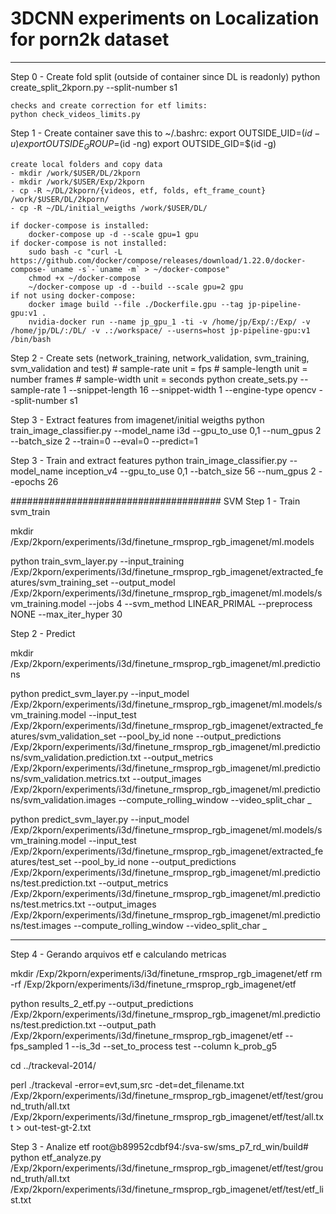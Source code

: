 # 3DCNN experiments on Localization for porn2k dataset

------------------------

Step 0 - Create fold split (outside of container since DL is readonly)
    python create_split_2kporn.py --split-number s1

    checks and create correction for etf limits:
    python check_videos_limits.py

Step 1 - Create container
    save this to ~/.bashrc:
        export OUTSIDE_UID=$(id -u)
        export OUTSIDE_GROUP=$(id -ng)
        export OUTSIDE_GID=$(id -g)

    create local folders and copy data
    - mkdir /work/$USER/DL/2kporn
    - mkdir /work/$USER/Exp/2kporn
    - cp -R ~/DL/2kporn/{videos, etf, folds, eft_frame_count} /work/$USER/DL/2kporn/
    - cp -R ~/DL/initial_weigths /work/$USER/DL/

    if docker-compose is installed:
        docker-compose up -d --scale gpu=1 gpu
    if docker-compose is not installed:
        sudo bash -c "curl -L https://github.com/docker/compose/releases/download/1.22.0/docker-compose-`uname -s`-`uname -m` > ~/docker-compose"
        chmod +x ~/docker-compose
        ~/docker-compose up -d --build --scale gpu=2 gpu
    if not using docker-compose:
        docker image build --file ./Dockerfile.gpu --tag jp-pipeline-gpu:v1 .
        nvidia-docker run --name jp_gpu_1 -ti -v /home/jp/Exp/:/Exp/ -v /home/jp/DL/:/DL/ -v .:/workspace/ --userns=host jp-pipeline-gpu:v1 /bin/bash

Step 2 - Create sets (network_training, network_validation, svm_training, svm_validation and test)
    # sample-rate unit = fps
    # sample-length unit = number frames
    # sample-width unit = seconds
    python create_sets.py --sample-rate 1 --snippet-length 16 --snippet-width 1 --engine-type opencv --split-number s1

Step 3 - Extract features from imagenet/initial weigths
    python train_image_classifier.py --model_name i3d --gpu_to_use 0,1 --num_gpus 2 --batch_size 2 --train=0 --eval=0 --predict=1

Step 3 - Train and extract features
    python train_image_classifier.py --model_name inception_v4 --gpu_to_use 0,1 --batch_size 56 --num_gpus 2 --epochs 26

######################################
SVM
Step 1 - Train svm_train

mkdir /Exp/2kporn/experiments/i3d/finetune_rmsprop_rgb_imagenet/ml.models

python train_svm_layer.py --input_training /Exp/2kporn/experiments/i3d/finetune_rmsprop_rgb_imagenet/extracted_features/svm_training_set --output_model /Exp/2kporn/experiments/i3d/finetune_rmsprop_rgb_imagenet/ml.models/svm_training.model --jobs 4 --svm_method LINEAR_PRIMAL --preprocess NONE --max_iter_hyper 30

Step 2 - Predict

 mkdir /Exp/2kporn/experiments/i3d/finetune_rmsprop_rgb_imagenet/ml.predictions

 python predict_svm_layer.py --input_model /Exp/2kporn/experiments/i3d/finetune_rmsprop_rgb_imagenet/ml.models/svm_training.model  --input_test /Exp/2kporn/experiments/i3d/finetune_rmsprop_rgb_imagenet/extracted_features/svm_validation_set --pool_by_id none  --output_predictions /Exp/2kporn/experiments/i3d/finetune_rmsprop_rgb_imagenet/ml.predictions/svm_validation.prediction.txt --output_metrics /Exp/2kporn/experiments/i3d/finetune_rmsprop_rgb_imagenet/ml.predictions/svm_validation.metrics.txt --output_images /Exp/2kporn/experiments/i3d/finetune_rmsprop_rgb_imagenet/ml.predictions/svm_validation.images --compute_rolling_window --video_split_char _

 python predict_svm_layer.py --input_model /Exp/2kporn/experiments/i3d/finetune_rmsprop_rgb_imagenet/ml.models/svm_training.model  --input_test /Exp/2kporn/experiments/i3d/finetune_rmsprop_rgb_imagenet/extracted_features/test_set --pool_by_id none  --output_predictions /Exp/2kporn/experiments/i3d/finetune_rmsprop_rgb_imagenet/ml.predictions/test.prediction.txt --output_metrics /Exp/2kporn/experiments/i3d/finetune_rmsprop_rgb_imagenet/ml.predictions/test.metrics.txt --output_images /Exp/2kporn/experiments/i3d/finetune_rmsprop_rgb_imagenet/ml.predictions/test.images --compute_rolling_window --video_split_char _

--------------------------------
Step 4 - Gerando arquivos etf e calculando metricas

mkdir /Exp/2kporn/experiments/i3d/finetune_rmsprop_rgb_imagenet/etf
rm -rf /Exp/2kporn/experiments/i3d/finetune_rmsprop_rgb_imagenet/etf

python results_2_etf.py --output_predictions /Exp/2kporn/experiments/i3d/finetune_rmsprop_rgb_imagenet/ml.predictions/test.prediction.txt --output_path /Exp/2kporn/experiments/i3d/finetune_rmsprop_rgb_imagenet/etf --fps_sampled 1 --is_3d --set_to_process test --column k_prob_g5

cd ../trackeval-2014/

perl ./trackeval -error=evt,sum,src -det=det_filename.txt /Exp/2kporn/experiments/i3d/finetune_rmsprop_rgb_imagenet/etf/test/ground_truth/all.txt /Exp/2kporn/experiments/i3d/finetune_rmsprop_rgb_imagenet/etf/test/all.txt >   out-test-gt-2.txt



Step 3 - Analize etf
root@b89952cdbf94:/sva-sw/sms_p7_rd_win/build# python etf_analyze.py /Exp/2kporn/experiments/i3d/finetune_rmsprop_rgb_imagenet/etf/test/ground_truth/all.txt /Exp/2kporn/experiments/i3d/finetune_rmsprop_rgb_imagenet/etf/test/etf_list.txt

